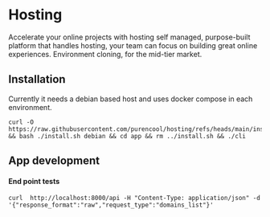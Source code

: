 # Hosting

Accelerate your online projects with hosting self managed, purpose-built platform that handles hosting, your team can focus on building great online experiences. Environment cloning, for the mid-tier market.


## Installation
Currently it needs a debian based host and uses docker compose in each environment.

```
curl -O https://raw.githubusercontent.com/purencool/hosting/refs/heads/main/install.sh && bash ./install.sh debian && cd app && rm ../install.sh && ./cli
```


## App development

#### End point tests
```
curl  http://localhost:8000/api -H "Content-Type: application/json" -d '{"response_format":"raw","request_type":"domains_list"}'
```
